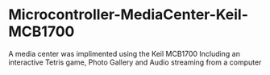 # Microcontroller-MediaCenter-Keil-MCB1700
A media center was implimented using the Keil MCB1700 Including an interactive Tetris game, Photo Gallery and Audio streaming from a computer
